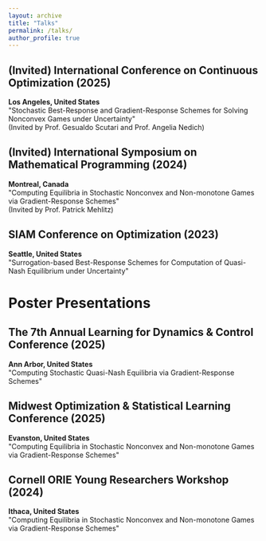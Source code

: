 ```yaml
---
layout: archive
title: "Talks"
permalink: /talks/
author_profile: true
---
```


## (Invited) International Conference on Continuous Optimization (2025)
**Los Angeles, United States**  
"Stochastic Best-Response and Gradient-Response Schemes for Solving Nonconvex Games under Uncertainty"  
(Invited by Prof. Gesualdo Scutari and Prof. Angelia Nedich)

## (Invited) International Symposium on Mathematical Programming (2024)
**Montreal, Canada**  
"Computing Equilibria in Stochastic Nonconvex and Non-monotone Games via Gradient-Response Schemes"  
(Invited by Prof. Patrick Mehlitz)

## SIAM Conference on Optimization (2023)
**Seattle, United States**  
"Surrogation-based Best-Response Schemes for Computation of Quasi-Nash Equilibrium under Uncertainty"


Poster Presentations
======

## The 7th Annual Learning for Dynamics & Control Conference (2025)
**Ann Arbor, United States**  
"Computing Stochastic Quasi-Nash Equilibria via Gradient-Response Schemes"

## Midwest Optimization & Statistical Learning Conference (2025)
**Evanston, United States**  
"Computing Equilibria in Stochastic Nonconvex and Non-monotone Games via Gradient-Response Schemes"

## Cornell ORIE Young Researchers Workshop (2024)
**Ithaca, United States**  
"Computing Equilibria in Stochastic Nonconvex and Non-monotone Games via Gradient-Response Schemes"
